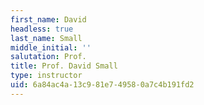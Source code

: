 ```yaml
---
first_name: David
headless: true
last_name: Small
middle_initial: ''
salutation: Prof.
title: Prof. David Small
type: instructor
uid: 6a84ac4a-13c9-81e7-4958-0a7c4b191fd2
---
```

